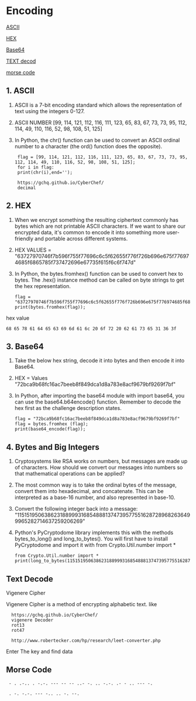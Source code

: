 # Encoding

[ASCII](#ASCII)

[HEX](#HEX)

[Base64](#base64)

[TEXT decod](Text-decode)

[morse code](#morse-code)

## 1. ASCII

1. ASCII is a 7-bit encoding standard which allows the representation of text using the integers 0-127.
2. ASCII NUMBER [99, 114, 121, 112, 116, 111, 123, 65, 83, 67, 73, 73, 95, 112, 114, 49, 110, 116, 52, 98, 108, 51, 125]
3. In Python, the chr() function can be used to convert an ASCII ordinal number to a character (the ord() function does the opposite).
 
        flag = [99, 114, 121, 112, 116, 111, 123, 65, 83, 67, 73, 73, 95, 112, 114, 49, 110, 116, 52, 98, 108, 51, 125];
        for i in flag:
        print(chr(i),end='');
        
        https://gchq.github.io/CyberChef/
        decimal 
       


## 2. HEX

1. When we encrypt something the resulting ciphertext commonly has bytes which are not printable ASCII characters. If we want to share our encrypted data, it's common to encode it into something more user-friendly and portable across different systems.
2.  HEX VALUES = "63727970746f7b596f755f77696c6c5f62655f776f726b696e675f776974685f6865785f737472696e67735f615f6c6f747d"
3.  In Python, the bytes.fromhex() function can be used to convert hex to bytes. The .hex() instance method can be called on byte strings to get the hex representation.

        flag = "63727970746f7b596f755f77696c6c5f62655f776f726b696e675f776974685f6865785f737472696e67735f615f6c6f747d"
        print(bytes.fromhex(flag));
        
hex value 
         
    68 65 78 61 64 65 63 69 6d 61 6c 20 6f 72 20 62 61 73 65 31 36 3f



## 3. Base64 

1. Take the below hex string, decode it into bytes and then encode it into Base64.
2. HEX = Values "72bca9b68fc16ac7beeb8f849dca1d8a783e8acf9679bf9269f7bf"
3.  In Python, after importing the base64 module with import base64, you can use the base64.b64encode() function. Remember to decode the hex first as the challenge description states.

        flag = "72bca9b68fc16ac7beeb8f849dca1d8a783e8acf9679bf9269f7bf"
        flag = bytes.fromhex (flag);
        print(base64_encode(flag));



##  4. Bytes and Big Integers

1. Cryptosystems like RSA works on numbers, but messages are made up of characters. How should we convert our messages into numbers so that mathematical operations can be applied?
2. The most common way is to take the ordinal bytes of the message, convert them into hexadecimal, and concatenate. This can be interpreted as a base-16 number, and also represented in base-10.
3. Convert the following integer back into a message: "11515195063862318899931685488813747395775516287289682636499965282714637259206269"
4.  Python's PyCryptodome library implements this with the methods bytes_to_long() and long_to_bytes(). You will first have to install PyCryptodome and import it with from Crypto.Util.number import *

        from Crypto.Util.number import *
        print(long_to_bytes(11515195063862318899931685488813747395775516287289682636499965282714637259206269));


## Text Decode

Vigenere Cipher

Vigenere Cipher is a method of encrypting alphabetic text. like

      https://gchq.github.io/CyberChef/
      vigenere Decoder 
      rot13
      rot47
      
      http://www.robertecker.com/hp/research/leet-converter.php
      
Enter The key and find data 

     



## Morse Code 

    
     - . .-.. . -.-. --- -- -- ..- -. .. -.-. .- - .. --- -.

     . -. -.-. --- -.. .. -. --.



















